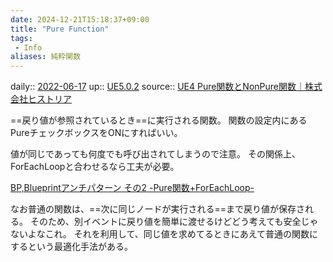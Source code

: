 ```yaml
---
date: 2024-12-21T15:18:37+09:00
title: "Pure Function"
tags:
 - Info
aliases: 純粋関数
---
```


daily:: [2022-06-17](../Daily_Note/2022-06-17.md)
up:: [UE5.0.2](../Bar/App/UE5.0.2.md)
source:: [UE4 Pure関数とNonPure関数｜株式会社ヒストリア](https://historia.co.jp/archives/3929/)

==戻り値が参照されているとき==に実行される関数。
関数の設定内にあるPureチェックボックスをONにすればいい。
<!--SR:!2022-09-06,60,290-->

値が同じであっても何度でも呼び出されてしまうので注意。
その関係上、ForEachLoopと合わせるなら工夫が必要。

[BP,Blueprintアンチパターン その2 -Pure関数+ForEachLoop-](http://unwitherer.blogspot.com/2017/04/bpblueprint-2-pureforeachloop.html)

なお普通の関数は、==次に同じノードが実行される==まで戻り値が保存される。
そのため、別イベントに戻り値を簡単に渡せるけどどう考えても安全じゃないよなこれ。
それを利用して、同じ値を求めてるときにあえて普通の関数にするという最適化手法がある。
<!--SR:!2022-09-15,68,310-->